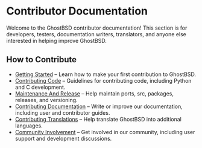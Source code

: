 # Contributor Documentation

Welcome to the GhostBSD contributor documentation! This section is for developers, testers, documentation writers, translators, and anyone else interested in helping improve GhostBSD.

## How to Contribute

- [Getting Started](getting-started/index) – Learn how to make your first contribution to GhostBSD.
- [Contributing Code](code/index) – Guidelines for contributing code, including Python and C development.
- [Maintenance And Release](maintenance-release/index) – Help maintain ports, src, packages, releases, and versioning.
- [Contributing Documentation](documentation/index) – Write or improve our documentation, including user and contributor guides.
- [Contributing Translations](translations/index) – Help translate GhostBSD into additional languages.
- [Community Involvement](community/index) – Get involved in our community, including user support and development discussions.